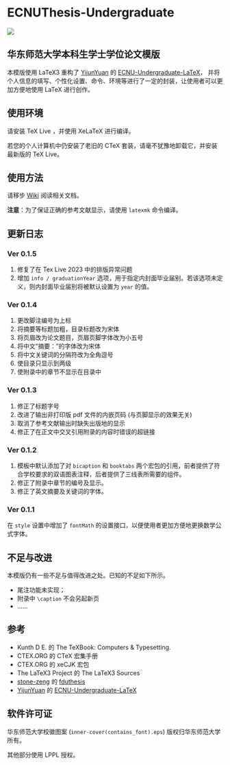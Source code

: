 # ECNUThesis-Undergraduate

[![](https://img.shields.io/badge/Overleaf-ECNUthesis-brightgreen.svg)](https://www.overleaf.com/latex/templates/ecnuthesis-latex-thesis-template-for-east-china-normal-university/szppdtkvgvpk)

## 华东师范大学本科生学士学位论文模版

本模版使用 LaTeX3 重构了 [YijunYuan](https://github.com/YijunYuan) 的 [ECNU-Undergraduate-LaTeX](https://github.com/YijunYuan/ECNU-Undergraduate-LaTeX)，
并将个人信息的填写、个性化设置、命令、环境等进行了一定的封装，让使用者可以更加方便地使用 LaTeX 进行创作。

## 使用环境

请安装 TeX Live ，并使用 XeLaTeX 进行编译。

若您的个人计算机中仍安装了老旧的 CTeX 套装，请毫不犹豫地卸载它，并安装最新版的 TeX Live。

## 使用方法

请移步 [Wiki](https://github.com/Koyamin/ECNUThesis-Undergraduate/wiki) 阅读相关文档。

**注意**：为了保证正确的参考文献显示，请使用 `latexmk` 命令编译。

## 更新日志

### Ver 0.1.5

1. 修复了在 Tex Live 2023 中的排版异常问题
2. 增加 `info / graduationYear` 选项，用于指定内封面毕业届别。若该选项未定义，则内封面毕业届别将被默认设置为 `year` 的值。

### Ver 0.1.4

1. 更改脚注编号为上标
2. 将摘要等标题加粗，目录标题改为宋体
3. 将页眉改为论文题目，页眉页脚字体改为小五号
4. 将中文“摘要：”的字体改为宋体
5. 将中文关键词的分隔符改为全角逗号
6. 使目录只显示到两级
7. 使附录中的章节不显示在目录中

### Ver 0.1.3

1. 修正了标题字号
2. 改进了输出非打印版 pdf 文件的内嵌页码 (与页脚显示的效果无关)
3. 取消了参考文献输出时缺失出版地的显示
4. 修正了在正文中交叉引用附录的内容时错误的超链接

### Ver 0.1.2

1. 模板中默认添加了对 `bicaption` 和 `booktabs` 两个宏包的引用，前者提供了符合学校要求的双语图表注释，后者提供了三线表所需要的组件。
2. 修正了附录中章节的编号及显示。
3. 修正了英文摘要及关键词的字体。

### Ver 0.1.1

在 `style` 设置中增加了 `fontMath` 的设置接口，以便使用者更加方便地更换数学公式字体。

## 不足与改进

本模版仍有一些不足与值得改进之处。已知的不足如下所示。

- 尾注功能未实现；
- 附录中 `\caption` 不会另起新页
- ……

## 参考

- Kunth D E. 的 The TeXBook: Computers & Typesetting.
- CTEX.ORG 的 CTeX 宏集手册
- CTEX.ORG 的 xeCJK 宏包
- The LaTeX3 Project 的 The LaTeX3 Sources
- [stone-zeng](https://github.com/stone-zeng) 的 [fduthesis](https://github.com/stone-zeng/fduthesis)
- [YijunYuan](https://github.com/YijunYuan) 的 [ECNU-Undergraduate-LaTeX](https://github.com/YijunYuan/ECNU-Undergraduate-LaTeX)

## 软件许可证

华东师范大学校徽图案 (`inner-cover(contains_font).eps`) 版权归华东师范大学所有。

其他部分使用 LPPL 授权。
